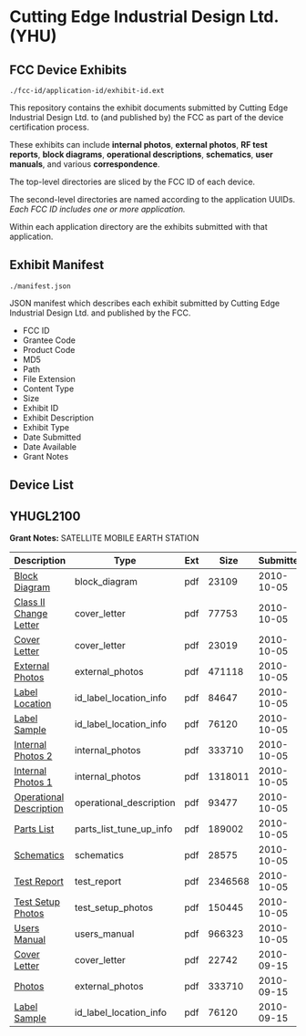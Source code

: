 # Cutting Edge Industrial Design Ltd. (YHU)
## FCC Device Exhibits

```
./fcc-id/application-id/exhibit-id.ext
```

This repository contains the exhibit documents submitted by Cutting Edge Industrial Design Ltd. to (and published by) the FCC as part of the device certification process.

These exhibits can include **internal photos**, **external photos**, **RF test reports**, **block diagrams**, **operational descriptions**, **schematics**, **user manuals**, and various **correspondence**.

The top-level directories are sliced by the FCC ID of each device.

The second-level directories are named according to the application UUIDs. *Each FCC ID includes one or more application.*

Within each application directory are the exhibits submitted with that application. 

## Exhibit Manifest

```
./manifest.json
```

JSON manifest which describes each exhibit submitted by Cutting Edge Industrial Design Ltd. and published by the FCC.

- FCC ID
- Grantee Code
- Product Code
- MD5
- Path
- File Extension
- Content Type
- Size
- Exhibit ID
- Exhibit Description
- Exhibit Type
- Date Submitted
- Date Available
- Grant Notes

## Device List
## YHUGL2100
**Grant Notes:** SATELLITE MOBILE EARTH STATION

| Description | Type | Ext | Size | Submitted | Available |
| ----------- | ---- | --- | ---- | --------- | --------- |
| [Block Diagram](YHUGL2100/6bdd779172d541f0d7b8cf88bd0d362c/1353952.pdf) | block_diagram | pdf | 23109 | 2010-10-05 | 2010-10-05 |
| [Class II Change Letter](YHUGL2100/6bdd779172d541f0d7b8cf88bd0d362c/1353953.pdf) | cover_letter | pdf | 77753 | 2010-10-05 | 2010-10-05 |
| [Cover Letter](YHUGL2100/6bdd779172d541f0d7b8cf88bd0d362c/1353954.pdf) | cover_letter | pdf | 23019 | 2010-10-05 | 2010-10-05 |
| [External Photos](YHUGL2100/6bdd779172d541f0d7b8cf88bd0d362c/1353955.pdf) | external_photos | pdf | 471118 | 2010-10-05 | 2010-10-05 |
| [Label Location](YHUGL2100/6bdd779172d541f0d7b8cf88bd0d362c/1353957.pdf) | id_label_location_info | pdf | 84647 | 2010-10-05 | 2010-10-05 |
| [Label Sample](YHUGL2100/6bdd779172d541f0d7b8cf88bd0d362c/1343774.pdf) | id_label_location_info | pdf | 76120 | 2010-10-05 | 2010-10-05 |
| [Internal Photos 2](YHUGL2100/6bdd779172d541f0d7b8cf88bd0d362c/1343776.pdf) | internal_photos | pdf | 333710 | 2010-10-05 | 2010-10-05 |
| [Internal Photos 1](YHUGL2100/6bdd779172d541f0d7b8cf88bd0d362c/1353956.pdf) | internal_photos | pdf | 1318011 | 2010-10-05 | 2010-10-05 |
| [Operational Description](YHUGL2100/6bdd779172d541f0d7b8cf88bd0d362c/1353951.pdf) | operational_description | pdf | 93477 | 2010-10-05 | 2010-10-05 |
| [Parts List](YHUGL2100/6bdd779172d541f0d7b8cf88bd0d362c/1353959.pdf) | parts_list_tune_up_info | pdf | 189002 | 2010-10-05 | 2010-10-05 |
| [Schematics](YHUGL2100/6bdd779172d541f0d7b8cf88bd0d362c/1353960.pdf) | schematics | pdf | 28575 | 2010-10-05 | 2010-10-05 |
| [Test Report](YHUGL2100/6bdd779172d541f0d7b8cf88bd0d362c/1353949.pdf) | test_report | pdf | 2346568 | 2010-10-05 | 2010-10-05 |
| [Test Setup Photos](YHUGL2100/6bdd779172d541f0d7b8cf88bd0d362c/1353961.pdf) | test_setup_photos | pdf | 150445 | 2010-10-05 | 2010-10-05 |
| [Users Manual](YHUGL2100/6bdd779172d541f0d7b8cf88bd0d362c/1353962.pdf) | users_manual | pdf | 966323 | 2010-10-05 | 2010-10-05 |
| [Cover Letter](YHUGL2100/7e14b9ae42562e8c4646d749dfddb4a5/1343773.pdf) | cover_letter | pdf | 22742 | 2010-09-15 | 2010-09-15 |
| [Photos](YHUGL2100/7e14b9ae42562e8c4646d749dfddb4a5/1343776.pdf) | external_photos | pdf | 333710 | 2010-09-15 | 2010-09-15 |
| [Label Sample](YHUGL2100/7e14b9ae42562e8c4646d749dfddb4a5/1343774.pdf) | id_label_location_info | pdf | 76120 | 2010-09-15 | 2010-09-15 |
